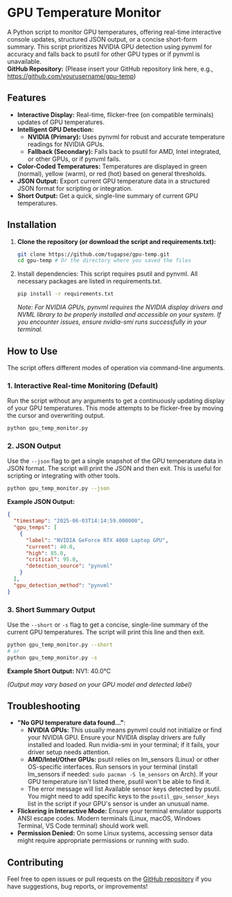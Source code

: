 # **GPU Temperature Monitor**

A Python script to monitor GPU temperatures, offering real-time interactive console updates, structured JSON output, or a concise short-form summary. This script prioritizes NVIDIA GPU detection using pynvml for accuracy and falls back to psutil for other GPU types or if pynvml is unavailable.  
**GitHub Repository:** (Please insert your GitHub repository link here, e.g., https://github.com/yourusername/gpu-temp)

## **Features**

*   **Interactive Display:** Real-time, flicker-free (on compatible terminals) updates of GPU temperatures.
*   **Intelligent GPU Detection:**
    *   **NVIDIA (Primary):** Uses pynvml for robust and accurate temperature readings for NVIDIA GPUs.
    *   **Fallback (Secondary):** Falls back to psutil for AMD, Intel integrated, or other GPUs, or if pynvml fails.
*   **Color-Coded Temperatures:** Temperatures are displayed in green (normal), yellow (warm), or red (hot) based on general thresholds.
*   **JSON Output:** Export current GPU temperature data in a structured JSON format for scripting or integration.
*   **Short Output:** Get a quick, single-line summary of current GPU temperatures.

## **Installation**

1.  **Clone the repository (or download the script and requirements.txt):**
    ```bash
    git clone https://github.com/tugapse/gpu-temp.git 
    cd gpu-temp # Or the directory where you saved the files
    ```

2.  Install dependencies:
    This script requires psutil and pynvml. All necessary packages are listed in requirements.txt.
    ```bash
    pip install -r requirements.txt
    ```

    *Note: For NVIDIA GPUs, pynvml requires the NVIDIA display drivers and NVML library to be properly installed and accessible on your system. If you encounter issues, ensure nvidia-smi runs successfully in your terminal.*

## **How to Use**

The script offers different modes of operation via command-line arguments.

### **1\. Interactive Real-time Monitoring (Default)**

Run the script without any arguments to get a continuously updating display of your GPU temperatures. This mode attempts to be flicker-free by moving the cursor and overwriting output.
```bash
python gpu_temp_monitor.py
```

### **2\. JSON Output**

Use the `--json` flag to get a single snapshot of the GPU temperature data in JSON format. The script will print the JSON and then exit. This is useful for scripting or integrating with other tools.
```bash
python gpu_temp_monitor.py --json
```

**Example JSON Output:**
```json
{
  "timestamp": "2025-06-03T14:14:59.000000",
  "gpu_temps": [
    {
      "label": "NVIDIA GeForce RTX 4060 Laptop GPU",
      "current": 40.0,
      "high": 85.0,
      "critical": 95.0,
      "detection_source": "pynvml"
    }
  ],
  "gpu_detection_method": "pynvml"
}
```

### **3\. Short Summary Output**

Use the `--short` or `-s` flag to get a concise, single-line summary of the current GPU temperatures. The script will print this line and then exit.
```bash
python gpu_temp_monitor.py --short
# or
python gpu_temp_monitor.py -s
```

**Example Short Output:**
NV1: 40.0°C

*(Output may vary based on your GPU model and detected label)*

## **Troubleshooting**

*   **"No GPU temperature data found..."**:
    *   **NVIDIA GPUs:** This usually means pynvml could not initialize or find your NVIDIA GPU. Ensure your NVIDIA display drivers are fully installed and loaded. Run nvidia-smi in your terminal; if it fails, your driver setup needs attention.
    *   **AMD/Intel/Other GPUs:** psutil relies on lm\_sensors (Linux) or other OS-specific interfaces. Run sensors in your terminal (install lm\_sensors if needed: `sudo pacman -S lm_sensors` on Arch). If your GPU temperature isn't listed there, psutil won't be able to find it.
    *   The error message will list Available sensor keys detected by psutil. You might need to add specific keys to the `psutil_gpu_sensor_keys` list in the script if your GPU's sensor is under an unusual name.
*   **Flickering in Interactive Mode:** Ensure your terminal emulator supports ANSI escape codes. Modern terminals (Linux, macOS, Windows Terminal, VS Code terminal) should work well.
*   **Permission Denied:** On some Linux systems, accessing sensor data might require appropriate permissions or running with sudo.

## **Contributing**

Feel free to open issues or pull requests on the [GitHub repository](https://github.com/tugapse/gpu-temp) if you have suggestions, bug reports, or improvements!